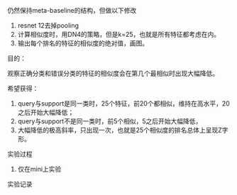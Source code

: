 仍然保持meta-baseline的结构，但做以下修改

1. resnet 12去掉pooling
2. 计算相似度时，用DN4的策略，但是k=25，也就是所有特征都考虑在内。
3. 输出每个排名的特征的相似度的绝对值，画图。

目的：

观察正确分类和错误分类的特征的相似度会在第几个最相似时出现大幅降低。

希望获得：

1. query与support是同一类时，25个特征，前20个都相似，维持在高水平，20之后开始大幅降低；
2. query与support不是同一类时，前5个相似，5之后开始大幅降低，
3. 大幅降低的极高斜率，只出现一次，也就是25个相似度的排名总体上呈现Z字形。



实验过程

1. 仅在mini上实验

实验记录

